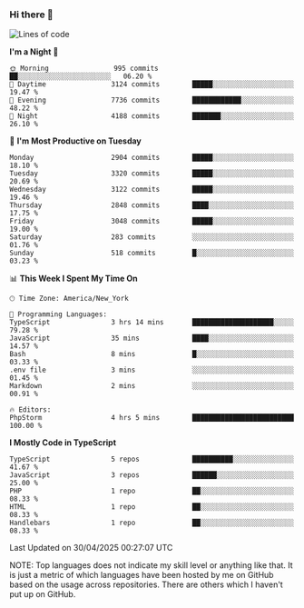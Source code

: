 ### Hi there 👋

<!--
**LynxJinxxy/LynxJinxxy** is a ✨ _special_ ✨ repository because its `README.md` (this file) appears on your GitHub profile.

Here are some ideas to get you started:

- 🔭 I’m currently working on ...
- 🌱 I’m currently learning ...
- 👯 I’m looking to collaborate on ...
- 🤔 I’m looking for help with ...
- 💬 Ask me about ...
- 📫 How to reach me: ...
- 😄 Pronouns: ...
- ⚡ Fun fact: ...
-->

<!--START_SECTION:waka-->
![Lines of code](https://img.shields.io/badge/From%20Hello%20World%20I%27ve%20Written-24.7%20million%20lines%20of%20code-blue)

**I'm a Night 🦉** 

```text
🌞 Morning                995 commits         ██░░░░░░░░░░░░░░░░░░░░░░░   06.20 % 
🌆 Daytime                3124 commits        █████░░░░░░░░░░░░░░░░░░░░   19.47 % 
🌃 Evening                7736 commits        ████████████░░░░░░░░░░░░░   48.22 % 
🌙 Night                  4188 commits        ███████░░░░░░░░░░░░░░░░░░   26.10 % 
```
📅 **I'm Most Productive on Tuesday** 

```text
Monday                   2904 commits        █████░░░░░░░░░░░░░░░░░░░░   18.10 % 
Tuesday                  3320 commits        █████░░░░░░░░░░░░░░░░░░░░   20.69 % 
Wednesday                3122 commits        █████░░░░░░░░░░░░░░░░░░░░   19.46 % 
Thursday                 2848 commits        ████░░░░░░░░░░░░░░░░░░░░░   17.75 % 
Friday                   3048 commits        █████░░░░░░░░░░░░░░░░░░░░   19.00 % 
Saturday                 283 commits         ░░░░░░░░░░░░░░░░░░░░░░░░░   01.76 % 
Sunday                   518 commits         █░░░░░░░░░░░░░░░░░░░░░░░░   03.23 % 
```


📊 **This Week I Spent My Time On** 

```text
🕑︎ Time Zone: America/New_York

💬 Programming Languages: 
TypeScript               3 hrs 14 mins       ████████████████████░░░░░   79.28 % 
JavaScript               35 mins             ████░░░░░░░░░░░░░░░░░░░░░   14.57 % 
Bash                     8 mins              █░░░░░░░░░░░░░░░░░░░░░░░░   03.33 % 
.env file                3 mins              ░░░░░░░░░░░░░░░░░░░░░░░░░   01.45 % 
Markdown                 2 mins              ░░░░░░░░░░░░░░░░░░░░░░░░░   00.91 % 

🔥 Editors: 
PhpStorm                 4 hrs 5 mins        █████████████████████████   100.00 % 
```

**I Mostly Code in TypeScript** 

```text
TypeScript               5 repos             ██████████░░░░░░░░░░░░░░░   41.67 % 
JavaScript               3 repos             ██████░░░░░░░░░░░░░░░░░░░   25.00 % 
PHP                      1 repo              ██░░░░░░░░░░░░░░░░░░░░░░░   08.33 % 
HTML                     1 repo              ██░░░░░░░░░░░░░░░░░░░░░░░   08.33 % 
Handlebars               1 repo              ██░░░░░░░░░░░░░░░░░░░░░░░   08.33 % 
```




 Last Updated on 30/04/2025 00:27:07 UTC
<!--END_SECTION:waka-->
NOTE: Top languages does not indicate my skill level or anything like that. It is just a metric of which languages have been hosted by me on GitHub based on the usage across repositories. There are others which I haven't put up on GitHub.

